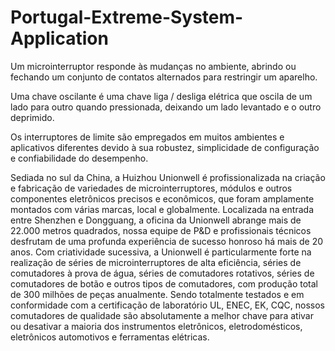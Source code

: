 # Portugal-Extreme-System-Application

Um microinterruptor responde às mudanças no ambiente, abrindo ou fechando um conjunto de contatos alternados para restringir um aparelho.

Uma chave oscilante é uma chave liga / desliga elétrica que oscila de um lado para outro quando pressionada, deixando um lado levantado e o outro deprimido.


Os interruptores de limite são empregados em muitos ambientes e aplicativos diferentes devido à sua robustez, simplicidade de configuração e confiabilidade do desempenho.

Sediada no sul da China, a Huizhou Unionwell é profissionalizada na criação e fabricação de variedades de microinterruptores, módulos e outros componentes eletrônicos precisos e econômicos, que foram amplamente montados com várias marcas, local e globalmente. Localizada na entrada entre Shenzhen e Dongguang, a oficina da Unionwell abrange mais de 22.000 metros quadrados, nossa equipe de P&D e profissionais técnicos desfrutam de uma profunda experiência de sucesso honroso há mais de 20 anos. Com criatividade sucessiva, a Unionwell é particularmente forte na realização de séries de microinterruptores de alta eficiência, séries de comutadores à prova de água, séries de comutadores rotativos, séries de comutadores de botão e outros tipos de comutadores, com produção total de 300 milhões de peças anualmente. Sendo totalmente testados e em conformidade com a certificação de laboratório UL, ENEC, EK, CQC, nossos comutadores de qualidade são absolutamente a melhor chave para ativar ou desativar a maioria dos instrumentos eletrônicos, eletrodomésticos, eletrônicos automotivos e ferramentas elétricas.
